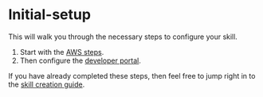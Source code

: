 # Initial-setup
This will walk you through the necessary steps to configure your skill.  
1. Start with the [AWS steps](aws). 
1. Then configure the [developer portal](skills).  

If you have already completed these steps, then feel free to jump right in to the [skill creation guide](my-first-skill).
  
